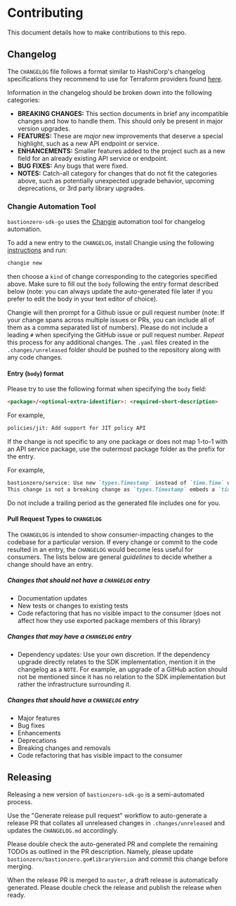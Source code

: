 # Contributing

This document details how to make contributions to this repo.

## Changelog

The `CHANGELOG` file follows a format similar to HashiCorp's changelog
specifications they recommend to use for Terraform providers found
[here](https://www.terraform.io/plugin/sdkv2/best-practices/versioning#changelog-specification).

Information in the changelog should be broken down into the following categories:
- **BREAKING CHANGES:** This section documents in brief any incompatible changes and how to handle them. This should only be present in major version upgrades.
- **FEATURES:** These are _major_ new improvements that deserve a special highlight, such as a new API endpoint or service.
- **ENHANCEMENTS:** Smaller features added to the project such as a new field for an already existing API service or endpoint.
- **BUG FIXES:** Any bugs that were fixed.
- **NOTES:** Catch-all category for changes that do not fit the categories above, such as potentially unexpected upgrade behavior, upcoming deprecations, or 3rd party library upgrades.

### Changie Automation Tool

`bastionzero-sdk-go` uses the [Changie](https://changie.dev/) automation tool
for changelog automation.

To add a new entry to the `CHANGELOG`, install Changie using the following [instructions](https://changie.dev/guide/installation/)
and run:

```bash
changie new
```

then choose a `kind` of change corresponding to the categories specified above.
Make sure to fill out the `body` following the entry format described below
(note: you can always update the auto-generated file later if you prefer to edit
the body in your text editor of choice).

Changie will then prompt for a Github issue or pull request number (note: If
your change spans across multiple issues or PRs, you can include all of them as
a comma separated list of numbers). Please do not include a leading `#` when
specifying the GitHub issue or pull request number. _Repeat_ this process for
any additional changes. The `.yaml` files created in the `.changes/unreleased`
folder should be pushed to the repository along with any code changes.

#### Entry (`body`) format

Please try to use the following format when specifying the `body` field:

```markdown
<package>/<optional-extra-identifier>: <required-short-description>
```

For example,

```markdown
policies/jit: Add support for JIT policy API
```

If the change is not specific to any one package or does not map 1-to-1 with an
API service package, use the outermost package folder as the prefix for the
entry.

For example,

```markdown
bastionzero/service: Use new `types.Timestamp` instead of `time.Time` when an API request/response has a timestamp part of its spec.
This change is not a breaking change as `types.Timestamp` embeds a `time.Time` and is therefore backward compatible with prior usage
```

Do not include a trailing period as the generated file includes one for you.

#### Pull Request Types to `CHANGELOG`

The `CHANGELOG` is intended to show consumer-impacting changes to the codebase
for a particular version. If every change or commit to the code resulted in an
entry, the `CHANGELOG` would become less useful for consumers. The lists below
are general _guidelines_ to decide whether a change should have an entry.

##### Changes that should not have a `CHANGELOG` entry

* Documentation updates
* New tests or changes to existing tests
* Code refactoring that has no visible impact to the consumer (does not affect how they use exported package members of this library)

##### Changes that may have a `CHANGELOG` entry

* Dependency updates: Use your own discretion. If the dependency upgrade
  directly relates to the SDK implementation, mention it in the changelog as a
  `NOTE`. For example, an upgrade of a GitHub action should not be mentioned
  since it has no relation to the SDK implementation but rather the
  infrastructure surrounding it.

##### Changes that should have a `CHANGELOG` entry

* Major features
* Bug fixes
* Enhancements
* Deprecations
* Breaking changes and removals
* Code refactoring that has visible impact to the consumer

## Releasing

Releasing a new version of `bastionzero-sdk-go` is a semi-automated process.

Use the "Generate release pull request" workflow to auto-generate a release PR
that collates all unreleased changes in `.changes/unreleased` and updates the
`CHANGELOG.md` accordingly.

Please double check the auto-generated PR and complete the remaining TODOs as
outlined in the PR description. Namely, please update
`bastionzero/bastionzero.go#libraryVersion` and commit this change before
merging.

When the release PR is merged to `master`, a draft release is automatically
generated. Please double check the release and publish the release when ready.
